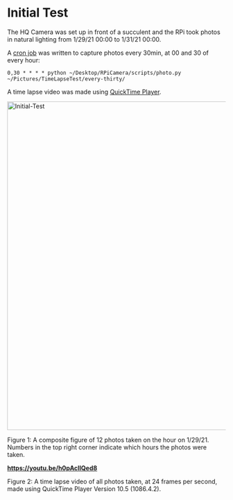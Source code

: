 # Initial Test

The HQ Camera was set up in front of a succulent and the RPi took photos in natural lighting from 1/29/21 00:00 to 1/31/21 00:00.

A [cron job](https://en.wikipedia.org/wiki/Cron) was written to capture photos every 30min, at 00 and 30 of every hour:

`0,30 * * * * python ~/Desktop/RPiCamera/scripts/photo.py ~/Pictures/TimeLapseTest/every-thirty/`

A time lapse video was made using [QuickTime Player](https://en.wikipedia.org/wiki/QuickTime).

<img width="758" alt="Initial-Test" src="https://user-images.githubusercontent.com/66045478/125981401-34af4993-21b3-4744-93b7-e32eae66863a.png">

Figure 1: A composite figure of 12 photos taken on the hour on 1/29/21. Numbers in the top right corner indicate which hours the photos were taken.

**https://youtu.be/h0pAcIlQed8**

Figure 2: A time lapse video of all photos taken, at 24 frames per second, made using QuickTime Player Version 10.5 (1086.4.2).
